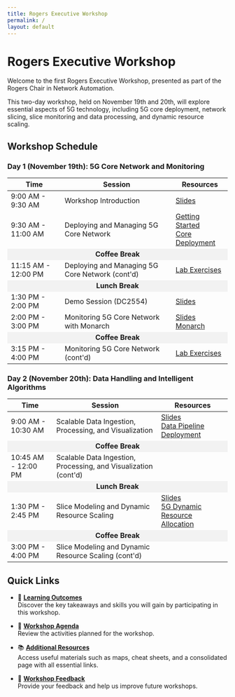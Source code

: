```yaml
---
title: Rogers Executive Workshop
permalink: /
layout: default
---
```

# Rogers Executive Workshop

Welcome to the first Rogers Executive Workshop, presented as part of the Rogers Chair in Network Automation.

This two-day workshop, held on November 19th and 20th, will explore essential aspects of 5G technology, including 5G core deployment, network slicing, slice monitoring and data processing, and dynamic resource scaling.

## Workshop Schedule

### Day 1 (November 19th): 5G Core Network and Monitoring

<table border="0">
  <thead>
    <tr>
      <th>Time</th>
      <th>Session</th>
      <th>Resources</th>
    </tr>
  </thead>
  <tbody>
    <tr>
      <td>9:00 AM - 9:30 AM</td>
      <td>Workshop Introduction</td>
      <td><a href="https://uofwaterloo-my.sharepoint.com/:p:/r/personal/n6saha_uwaterloo_ca/Documents/Chair%20in%20Network%20Automation/Executive%20Workshop/Workshop%201%20-%20November%202024/Workshop%201%20-%20Introduction.pptx?d=w6dd05bacc65c4ed88b4b41126f4bfdc5&csf=1&web=1&e=ZXirvb">Slides</a></td>
    </tr>
    <tr>
      <td>9:30 AM - 11:00 AM</td>
      <td>Deploying and Managing 5G Core Network</td>
      <td><a href="https://niloysh.github.io/testbed-automator/slides.pdf">Getting Started</a><br><a href="https://niloysh.github.io/open5gs-k8s/slides.pdf">Core Deployment</a></td>
    </tr>
    <tr>
      <td colspan="3" style="text-align:center; background-color:#f2f2f2;"><strong>Coffee Break</strong></td>
    </tr>
    <tr>
      <td>11:15 AM - 12:00 PM</td>
      <td>Deploying and Managing 5G Core Network (cont'd)</td>
      <td><a href="https://niloysh.github.io/open5gs-k8s/labs/lab1/README.pdf">Lab Exercises</a></td>
    </tr>
    <tr>
      <td colspan="3" style="text-align:center; background-color:#f2f2f2;"><strong>Lunch Break</strong></td>
    </tr>
    <tr>
      <td>1:30 PM - 2:00 PM</td>
      <td>Demo Session (DC2554)</td>
      <td><a href="https://uofwaterloo-my.sharepoint.com/:p:/g/personal/n6saha_uwaterloo_ca/EXLDGhP2xdJFsUn9KRY_iMQBHPGl2FM--HnNeoniELuCkw?e=LuI9Xq">Slides</a></td>
    </tr>
    <tr>
      <td>2:00 PM - 3:00 PM</td>
      <td>Monitoring 5G Core Network with Monarch</td>
      <td><a href="https://niloysh.github.io/rogers-workshop/monitoring-introduction.pdf">Slides</a><br><a href="https://niloysh.github.io/5g-monarch/slides.pdf">Monarch</a></td>
    </tr>
    <tr>
      <td colspan="3" style="text-align:center; background-color:#f2f2f2;"><strong>Coffee Break</strong></td>
    </tr>
    <tr>
      <td>3:15 PM - 4:00 PM</td>
      <td>Monitoring 5G Core Network (cont'd)</td>
      <td><a href="https://niloysh.github.io/5g-monarch/labs/lab1/README.pdf">Lab Exercises</a></td>
    </tr>
  </tbody>
</table>

### Day 2 (November 20th): Data Handling and Intelligent Algorithms

<table border="0">
  <thead>
    <tr>
      <th>Time</th>
      <th>Session</th>
      <th>Resources</th>
    </tr>
  </thead>
  <tbody>
    <tr>
      <td>9:00 AM - 10:30 AM</td>
      <td>Scalable Data Ingestion, Processing, and Visualization</td>
      <td><a href="https://uofwaterloo-my.sharepoint.com/:p:/g/personal/n6saha_uwaterloo_ca/Ec-IgYDYxoNPqzz_B6I_BSMBg88t2JdNEBmCWpq_9OIckw?e=NYDzTO">Slides</a><br><a href="https://hautonjt.github.io/pipeline.pdf">Data Pipeline Deployment</a></td>
    </tr>
    <tr>
      <td colspan="3" style="text-align:center; background-color:#f2f2f2;"><strong>Coffee Break</strong></td>
    </tr>
    <tr>
      <td>10:45 AM - 12:00 PM</td>
      <td>Scalable Data Ingestion, Processing, and Visualization (cont'd)</td>
      <td></td>
    </tr>
    <tr>
      <td colspan="3" style="text-align:center; background-color:#f2f2f2;"><strong>Lunch Break</strong></td>
    </tr>
    <tr>
      <td>1:30 PM - 2:45 PM</td>
      <td>Slice Modeling and Dynamic Resource Scaling</td>
      <td>
        <a href="https://niloysh.github.io/rogers/workshop/drs-session-introduction.pdf">Slides</a><br>
        <a href="https://sulaimanalmani.github.io/5GDynamicResourceAllocation/slides.pdf">5G Dynamic Resource Allocation</a>
      </td>
    </tr>
    <tr>
      <td colspan="3" style="text-align:center; background-color:#f2f2f2;"><strong>Coffee Break</strong></td>
    </tr>
    <tr>
      <td>3:00 PM - 4:00 PM</td>
      <td>Slice Modeling and Dynamic Resource Scaling (cont'd)</td>
      <td></td>
    </tr>
  </tbody>
</table>

## Quick Links

- 🎯 [**Learning Outcomes**](learning-outcomes.md)  
  Discover the key takeaways and skills you will gain by participating in this workshop.  

- 📅 [**Workshop Agenda**](agenda.md)  
  Review the activities planned for the workshop. 

- 📚 [**Additional Resources**](https://niloysh.github.io/rogers-workshop/resources)  
  Access useful materials such as maps, cheat sheets, and a consolidated page with all essential links. 

- 📝 [**Workshop Feedback**](https://docs.google.com/forms/d/e/1FAIpQLScVCXFpHOr5Wt5KGqkzUp6955PGdf-tO1XxLEtYgx7_8KOyZw/viewform?usp=sharing)  
  Provide your feedback and help us improve future workshops.